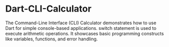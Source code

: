 # Dart-CLI-Calculator
The Command-Line Interface (CLI) Calculator demonstrates how to use Dart for simple console-based applications.
switch statement is used  to execute arithmetic operations. It showcases basic programming constructs like variables, functions, and error handling.
